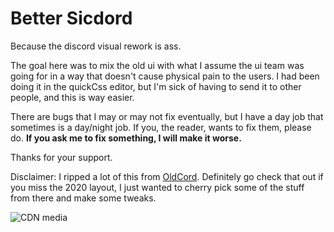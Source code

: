 # Better Sicdord

Because the discord visual rework is ass.

The goal here was to mix the old ui with what I assume the ui team was going for in a way that doesn't cause physical pain to the users. I had been doing it in the quickCss editor, but I'm sick of having to send it to other people, and this is way easier.

There are bugs that I may or may not fix eventually, but I have a day job that sometimes is a day/night job. If you, the reader, wants to fix them, please do. **If you ask me to fix something, I will make it worse.**

Thanks for your support.

Disclaimer: I ripped a lot of this from [OldCord](https://github.com/milbits/oldcord). Definitely go check that out if you miss the 2020 layout, I just wanted to cherry pick some of the stuff from there and make some tweaks.


![CDN media](https://i.redd.it/tmimiahbprwe1.jpeg)
